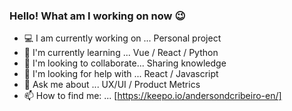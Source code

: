
### Hello! What am I working on now 😉

- 💻 I am currently working on ... Personal project
- 🌱 I'm currently learning ... Vue / React / Python
- 👯 I'm looking to collaborate... Sharing knowledge
- 🤔 I'm looking for help with ... React / Javascript
- 💬 Ask me about ... UX/UI / Product Metrics 
- 📫 How to find me: ... [https://keepo.io/andersondcribeiro-en/]
